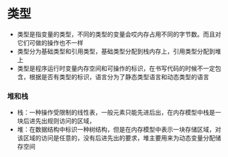 # 类型
* 类型是指变量的类型，不同的类型的变量会哎内存占用不同的字节数。而且对它们可做的操作也不一样
* 类型分为基础类型和引用类型，基础类型分配到栈内存上，引用类型分配到堆上
* 类型是程序运行时变量内存空间和可操作的标识，在书写代码的时候不一定包含，根据是否有类型的标识，语言分为了静态类型语言和动态类型的语言

### 堆和栈
* 栈：一种操作受限制的线性表，一般元素只能先进后出，在内存模型中栈是一块后进先出规则访问的区域，
* 堆：在数据结构中标识一种树结构，但是在内存模型中表示一块存储区域，对该区域的访问是任意的，没有后进先出的要求，堆主要用来为动态变量分配储存空间

